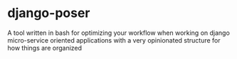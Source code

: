 # django-poser
A tool written in bash for optimizing your workflow when working on django micro-service oriented applications with a very opinionated structure for how things are organized
